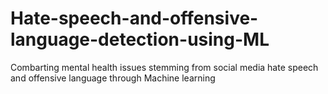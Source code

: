 # Hate-speech-and-offensive-language-detection-using-ML
Combarting mental health issues stemming from social media hate speech and offensive language through Machine learning
